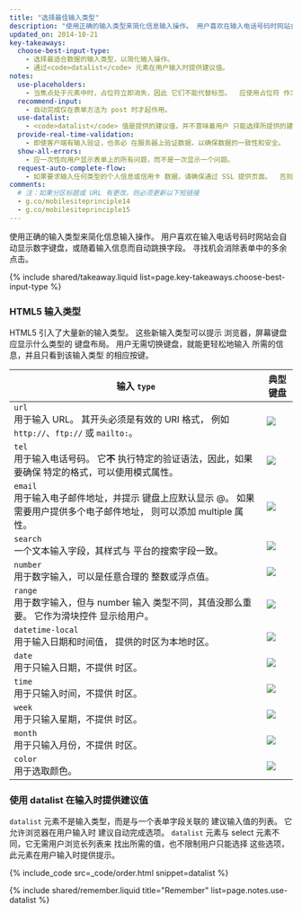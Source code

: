 ```yaml
---
title: "选择最佳输入类型"
description: "使用正确的输入类型来简化信息输入操作。 用户喜欢在输入电话号码时网站会自动显示数字键盘，或随着输入信息而自动跳换字段。 寻找机会消除表单中的多余点击。"
updated_on: 2014-10-21
key-takeaways:
  choose-best-input-type:
    - 选择最适合数据的输入类型，以简化输入操作。
    - 通过<code>datalist</code> 元素在用户输入时提供建议值。
notes:
  use-placeholders:
    - 当焦点处于元素中时，占位符立即消失，因此 它们不能代替标签。  应使用占位符 作为辅助，引导用户注意所需的格式和内容。
  recommend-input:
    - 自动完成仅在表单方法为 post 时才起作用。
  use-datalist:
    - <code>datalist</code> 值是提供的建议值，并不意味着用户 只能选择所提供的建议值。
  provide-real-time-validation:
    - 即使客户端有输入验证，也务必 在服务器上验证数据，以确保数据的一致性和安全。
  show-all-errors:
    - 应一次性向用户显示表单上的所有问题，而不是一次显示一个问题。
  request-auto-complete-flow:
    - 如果要求输入任何类型的个人信息或信用卡 数据，请确保通过 SSL 提供页面。  否则对话框将 警告用户，他们的信息可能不安全。
comments:
  # 注：如果分区标题或 URL 有更改，则必须更新以下短链接
  - g.co/mobilesiteprinciple14
  - g.co/mobilesiteprinciple15
---
```

<p class="intro">
  使用正确的输入类型来简化信息输入操作。 用户喜欢在输入电话号码时网站会自动显示数字键盘，或随着输入信息而自动跳换字段。 寻找机会消除表单中的多余点击。
</p>


{% include shared/takeaway.liquid list=page.key-takeaways.choose-best-input-type %}

### HTML5 输入类型

HTML5 引入了大量新的输入类型。 这些新输入类型可以提示
浏览器，屏幕键盘应显示什么类型的
键盘布局。  用户无需切换键盘，就能更轻松地输入
所需的信息，并且只看到该输入类型
的相应按键。

<table class="mdl-data-table mdl-js-data-table">
  <thead>
    <tr>
      <th data-th="Input type">输入 <code>type</code></th>
      <th data-th="Typical keyboard">典型键盘</th>
    </tr>
  </thead>
  <tbody>
    <tr>
      <td data-th="Input type">
        <code>url</code><br> 用于输入 URL。 其开头必须是有效的 URI 格式，
例如 <code>http://</code>、<code>ftp://</code> 或 <code>mailto:</code>。
      </td>
      <td data-th="Typical keyboard">
        <img src="imgs/url-ios.png" srcset="imgs/url-ios.png 1x, imgs/url-ios-2x.png 2x">
      </td>
    </tr>
    <tr>
      <td data-th="Input type">
        <code>tel</code><br>用于输入电话号码。 它<b>不</b>
执行特定的验证语法，因此，如果要确保
特定的格式，可以使用模式属性。
      </td>
      <td data-th="Typical keyboard">
        <img src="imgs/tel-android.png" srcset="imgs/tel-android.png 1x, imgs/tel-android-2x.png 2x">
      </td>
    </tr>
    <tr>
      <td data-th="Input type">
        <code>email</code><br>用于输入电子邮件地址，并提示
键盘上应默认显示 @。 如果需要用户提供多个电子邮件地址，
则可以添加 multiple 属性。
      </td>
      <td data-th="Typical keyboard">
        <img src="imgs/email-android.png" srcset="imgs/email-android.png 1x, imgs/email-android-2x.png 2x">
      </td>
    </tr>
    <tr>
      <td data-th="Input type">
        <code>search</code><br>一个文本输入字段，其样式与
平台的搜索字段一致。
      </td>
      <td data-th="Typical keyboard">
        <img src="imgs/plain-ios.png" srcset="imgs/plain-ios.png 1x, imgs/plain-ios-2x.png 2x" class="keybimg">
      </td>
    </tr>
    <tr>
      <td data-th="Input type">
        <code>number</code><br>用于数字输入，可以是任意合理的
整数或浮点值。
      </td>
      <td data-th="Typical keyboard">
        <img src="imgs/number-android.png" srcset="imgs/number-android.png 1x, imgs/number-android-2x.png 2x" class="keybimg">
      </td>
    </tr>
    <tr>
      <td data-th="Input type">
        <code>range</code><br>用于数字输入，但与 number 输入
类型不同，其值没那么重要。 它作为滑块控件
显示给用户。
      </td>
      <td data-th="Typical keyboard">
        <img src="imgs/range-ios.png">
      </td>
    </tr>
    <tr>
      <td data-th="Input type">
        <code>datetime-local</code><br>用于输入日期和时间值，
提供的时区为本地时区。
      </td>
      <td data-th="Typical keyboard">
        <img src="imgs/datetime-local-ios.png" srcset="imgs/datetime-local-ios.png 1x, imgs/datetime-local-ios-2x.png 2x">
      </td>
    </tr>
    <tr>
      <td data-th="Input type">
        <code>date</code><br>用于只输入日期，不提供
时区。
      </td>
      <td data-th="Typical keyboard">
        <img src="imgs/date-android.png" srcset="imgs/date-android.png 1x, imgs/date-android-2x.png 2x">
      </td>
    </tr>
    <tr>
      <td data-th="Input type">
        <code>time</code><br>用于只输入时间，不提供
时区。
      </td>
      <td data-th="Typical keyboard">
        <img src="imgs/time-ios.png" srcset="imgs/time-ios.png 1x, imgs/time-ios-2x.png 2x">
      </td>
    </tr>
    <tr>
      <td data-th="Input type">
        <code>week</code><br>用于只输入星期，不提供
时区。
      </td>
      <td data-th="Typical keyboard">
        <img src="imgs/week-android.png" srcset="imgs/week-android.png 1x, imgs/week-android-2x.png 2x">
      </td>
    </tr>
    <tr>
      <td data-th="Input type">
        <code>month</code><br>用于只输入月份，不提供
时区。
      </td>
      <td data-th="Typical keyboard">
        <img src="imgs/month-ios.png" srcset="imgs/month-ios.png 1x, imgs/month-ios-2x.png 2x">
      </td>
    </tr>
    <tr>
      <td data-th="Input type">
        <code>color</code><br>用于选取颜色。
      </td>
      <td data-th="Typical keyboard">
        <img src="imgs/color-android.png" srcset="imgs/color-android.png 1x, imgs/color-android-2x.png 2x">
      </td>
    </tr>
  </tbody>
</table>

### 使用 datalist 在输入时提供建议值

`datalist` 元素不是输入类型，而是与一个表单字段关联的
建议输入值的列表。 它允许浏览器在用户输入时
建议自动完成选项。 `datalist` 元素与 select 元素不同，它无需用户浏览长列表来
找出所需的值，也不限制用户只能选择
这些选项，此元素在用户输入时提供提示。

{% include_code src=_code/order.html snippet=datalist %}

{% include shared/remember.liquid title="Remember" list=page.notes.use-datalist %}


